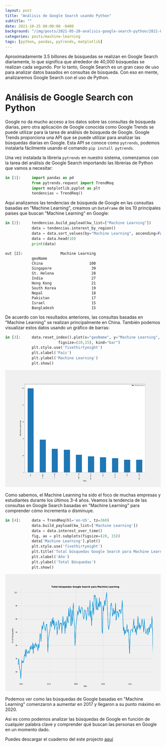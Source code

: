 ```yaml
---
layout: post
title: "Análisis de Google Search usando Python"
subtitle: ""
date: 2021-10-25 00:00:00 -0400
background: "/img/posts/2021-05-20-analisis-google-search-python/2021-05-20-analisis-google-search-python-bckgrd.jpeg"
categories: posts/machine-learning
tags: [python, pandas, pytrends, matplotlib]
---
```

Aproximadamente 3.5 billones de búsquedas se realizan en Google Search diariamente, lo que significa que alrededor de 40,000 búsquedas se realizan cada segundo. Por lo tanto, Google Search es un gran caso de uso para analizar datos basados en consultas de búsqueda. Con eso en mente, analizaremos Google Search con el uso de Python.  

# Análisis de Google Search con Python
Google no da mucho acceso a los datos sobre las consultas de búsqueda diarias, pero otra aplicación de Google conocida como Google Trends se puede utilizar para la tarea de análisis de búsqueda de Google. Google Trends proporciona una API que se puede utilizar para analizar las búsquedas diarias en Google. Esta API se conoce como `pytrends`, podemos instalarla fácilmente usando el comando `pip install pytrends`.

Una vez instalada la librería `pytrends` en nuestro sistema, comenzamos con la tarea del análisis de Google Search importando las librerías de Python que vamos a necesitar:
```python
in [1]:     import pandas as pd
            from pytrends.request import TrendReq
            import matplotlib.pyplot as plt
            tendencias = TrendReq()
```
Aquí analizamos las tendencias de búsqueda de Google en las consultas basadas en "Machine Learning", creamos un `DataFrame` de los 10 principales países que buscan "Machine Learning" en Google:
```python
in [2]:     tendencias.build_payload(kw_list=["Machine Learning"])
            data = tendencias.interest_by_region()
            data = data.sort_values(by="Machine Learning", ascending=False)
            data = data.head(10)
            print(data)
```
```
out [2]:                 Machine Learning
            geoName                      
            China                     100
            Singapore                  39
            St. Helena                 28
            India                      27
            Hong Kong                  21
            South Korea                19
            Nepal                      18
            Pakistan                   17
            Israel                     15
            Bangladesh                 15
```
De acuerdo con los resultados anteriores, las consultas basadas en "Machine Learning" se realizan principalmente en China. También podemos visualizar estos datos usando un gráfico de barras:
```python
in [3]:     data.reset_index().plot(x="geoName", y="Machine Learning", 
                        figsize=(20,15), kind="bar")
            plt.style.use('fivethirtyeight')
            plt.xlabel('País')
            plt.ylabel('Machine Learning')
            plt.show()
```
![Gráfico de barras](/img/posts/2021-05-20-analisis-google-search-python/2021-05-20-analisis-google-search-python-1.png)  

Como sabemos, el Machine Learning ha sido el foco de muchas empresas y estudiantes durante los últimos 3-4 años. Veamos la tendencia de las consultas en Google Search basadas en "Machine Learning" para comprender cómo incrementa o disminuye.
```python
in [4]:     data = TrendReq(hl='en-US', tz=360)
            data.build_payload(kw_list=['Machine Learning'])
            data = data.interest_over_time()
            fig, ax = plt.subplots(figsize=(20, 15))
            data['Machine Learning'].plot()
            plt.style.use('fivethirtyeight')
            plt.title('Total búsquedas Google Search para Machine Learning', fontweight='bold')
            plt.xlabel('Año')
            plt.ylabel('Total Búsquedas')
            plt.show()
```
![Gráfico de barras](/img/posts/2021-05-20-analisis-google-search-python/2021-05-20-analisis-google-search-python-2.png)  

Podemos ver como las búsquedas de Google basadas en "Machine Learning" comenzaron a aumentar en 2017 y llegaron a su punto máximo en 2020.  

Así es como podemos analizar las búsquedas de Google en función de cualquier palabra clave y comprender qué buscan las personas en Google en un momento dado.  

Puedes descargar el cuaderno del este projecto [aquí](https://drive.google.com/file/d/1iy1mQ6z_xDOxjo5-73hn_NA-mF8oyapl/view?usp=sharing)